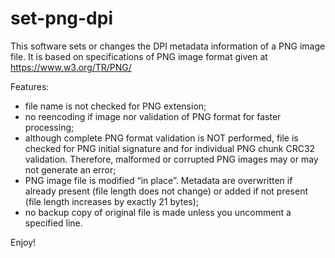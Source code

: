 # set-png-dpi
This software sets or changes the DPI metadata information of a PNG image file. It is based on specifications of PNG image format given at https://www.w3.org/TR/PNG/

Features:
- file name is not checked for PNG extension;
- no reencoding if image nor validation of PNG format for faster processing;
- although complete PNG format validation is NOT performed, file is checked for PNG initial signature and for individual PNG chunk CRC32 validation. Therefore, malformed or corrupted PNG images may or may not generate an error;
- PNG image file is modified “in place”. Metadata are overwritten if already present (file length does not change) or added if not present (file length increases by exactly 21 bytes);
- no backup copy of original file is made unless you uncomment a specified line.

Enjoy!
